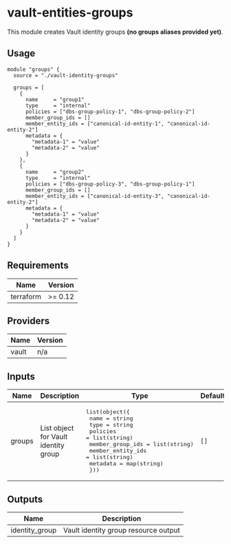 # vault-entities-groups

This module creates Vault identity groups **(no groups aliases provided yet)**.

## Usage
```hcl
module "groups" {
  source = "./vault-identity-groups"

  groups = [
    {
      name     = "group1"
      type     = "internal"
      policies = ["dbs-group-policy-1", "dbs-group-policy-2"]
      member_group_ids = []
      member_entity_ids = ["canonical-id-entity-1", "canonical-id-entity-2"]
      metadata = {
        "metadata-1" = "value"
        "metadata-2" = "value"      
      }
    },
    {
      name     = "group2"
      type     = "internal"
      policies = ["dbs-group-policy-3", "dbs-group-policy-1"]
      member_group_ids = []
      member_entity_ids = ["canonical-id-entity-3", "canonical-id-entity-2"]
      metadata = {
        "metadata-1" = "value"
        "metadata-2" = "value"      
      }
    }
  ]
}
```

## Requirements

| Name | Version |
|------|---------|
| terraform | >= 0.12 |

## Providers

| Name | Version |
|------|---------|
| vault | n/a |

## Inputs

| Name | Description | Type | Default |
|------|-------------|------|---------|
| groups | List object for Vault identity group | <pre>list(object({<br>    name     = string<br>    type     = string<br>    policies = list(string)<br>    member_group_ids = list(string)<br>    member_entity_ids = list(string)<br>    metadata = map(string)<br>  }))</pre> | `[]` |

## Outputs

| Name | Description |
|------|-------------|
| identity_group | Vault identity group resource output |
